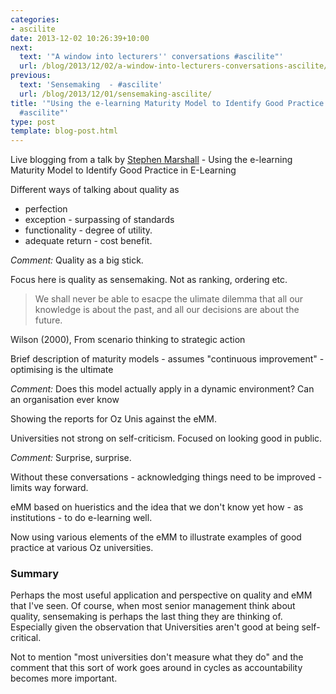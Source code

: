 ```yaml
---
categories:
- ascilite
date: 2013-12-02 10:26:39+10:00
next:
  text: '"A window into lecturers'' conversations #ascilite"'
  url: /blog/2013/12/02/a-window-into-lecturers-conversations-ascilite/
previous:
  text: 'Sensemaking  - #ascilite'
  url: /blog/2013/12/01/sensemaking-ascilite/
title: '"Using the e-learning Maturity Model to Identify Good Practice in E-Learning
  #ascilite"'
type: post
template: blog-post.html
---
```

Live blogging from a talk by [Stephen Marshall](http://www.utdc.vuw.ac.nz/about/staff/stephen.shtml) - Using the e-learning Maturity Model to Identify Good Practice in E-Learning

Different ways of talking about quality as

- perfection
- exception - surpassing of standards
- functionality - degree of utility.
- adequate return - cost benefit.

_Comment:_ Quality as a big stick.

Focus here is quality as sensemaking. Not as ranking, ordering etc.

> We shall never be able to esacpe the ulimate dilemma that all our knowledge is about the past, and all our decisions are about the future.

Wilson (2000), From scenario thinking to strategic action

Brief description of maturity models - assumes "continuous improvement" - optimising is the ultimate

_Comment:_ Does this model actually apply in a dynamic environment? Can an organisation ever know

Showing the reports for Oz Unis against the eMM.

Universities not strong on self-criticism. Focused on looking good in public.

_Comment:_ Surprise, surprise.

Without these conversations - acknowledging things need to be improved - limits way forward.

eMM based on hueristics and the idea that we don't know yet how - as institutions - to do e-learning well.

Now using various elements of the eMM to illustrate examples of good practice at various Oz universities.

### Summary

Perhaps the most useful application and perspective on quality and eMM that I've seen. Of course, when most senior management think about quality, sensemaking is perhaps the last thing they are thinking of. Especially given the observation that Universities aren't good at being self-critical.

Not to mention "most universities don't measure what they do" and the comment that this sort of work goes around in cycles as accountability becomes more important.